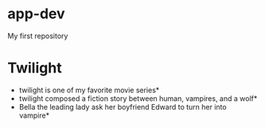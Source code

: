# app-dev
My first repository

# Twilight 
* twilight is one of my favorite movie series*
* twilight composed a fiction story between human, vampires, and a wolf*
* Bella the leading lady ask her boyfriend Edward to turn her into vampire*
  
